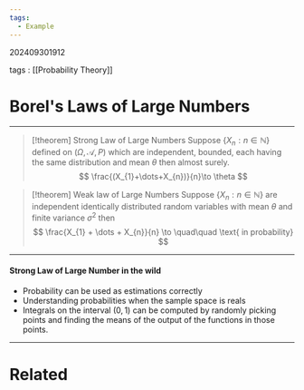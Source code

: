 ```yaml
---
tags:
  - Example
---
```


202409301912

tags : [[Probability Theory]]

#  Borel's Laws of Large Numbers
---
>[!theorem] Strong Law of Large Numbers
>Suppose $\{ X_{n} : n\in \mathbb{N} \}$  defined on $(\Omega, \mathcal A, P)$ which are independent, bounded, each having the same distribution and mean $\theta$ then almost surely.
>$$
>\frac{(X_{1}+\dots+X_{n})}{n}\to \theta
>$$

>[!theorem] Weak law of Large Numbers
>Suppose $\{ X_{n} : n \in \mathbb{N} \}$ are independent identically distributed random variables with mean $\theta$ and finite variance $\sigma^2$ then 
>$$
> \frac{X_{1} + \dots + X_{n}}{n} \to \quad\quad \text{ in probability}
>$$

---
#### Strong Law of Large Number in the wild
- Probability can be used as estimations correctly
- Understanding probabilities when the sample space is reals
- Integrals on the interval $(0, 1)$ can be computed by randomly picking points and finding the means of the output of the functions in those points.

---
# Related

